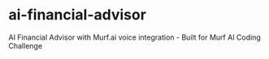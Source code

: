 # ai-financial-advisor
AI Financial Advisor with Murf.ai voice integration - Built for Murf AI Coding Challenge
